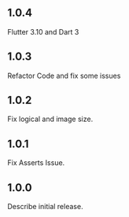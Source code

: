 ## 1.0.4
 Flutter 3.10 and Dart 3 
## 1.0.3
 Refactor Code and fix some issues

## 1.0.2
 Fix logical and image size.

## 1.0.1
 Fix Asserts Issue.

## 1.0.0
 Describe initial release.

